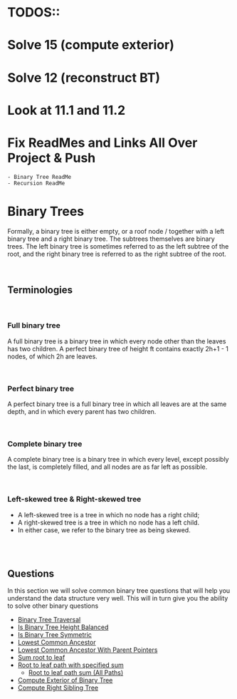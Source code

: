 # TODOS::
# Solve 15 (compute exterior)
# Solve 12 (reconstruct BT)
# Look  at 11.1 and 11.2


# Fix ReadMes and Links All Over Project & Push
    - Binary Tree ReadMe
    - Recursion ReadMe


# Binary Trees

Formally, a binary tree is either empty, or a roof node / together with a left binary tree and a right binary tree. The subtrees themselves are binary trees. The left binary tree is sometimes referred to as the left subtree of the root, and the right binary tree is referred to as the right subtree of the root.

<br> 

## Terminologies

<br>

### Full binary tree
A full binary tree is a binary tree in which every node other than the leaves has two children. 
 A perfect binary tree of height ft contains exactly 2h+1 - 1 nodes, of which 2h are leaves.

<br>

### Perfect binary tree
A perfect binary tree is a full binary tree in which all leaves are at the same depth, and in which every parent has two children. 

<br>

### Complete binary tree
A complete binary tree is a binary tree in which every level, except possibly the last, is completely filled, and all nodes are as far left as possible.

<br>

### Left-skewed tree & Right-skewed tree
* A left-skewed tree is a tree in which no node has a right child; 
* A right-skewed tree is a tree in which no node has a left child. 
* In either case, we refer to the binary tree as being skewed.



<br> <br>

## Questions

In this section we will solve common binary tree questions that will help you understand the data structure very well. This will in turn give you the ability to solve other binary questions

* [Binary Tree Traversal](0_binary_tree_traversal/tree_traversals.py)
* [Is Binary Tree Height Balanced](1_is_binary_tree_height_balanced/balanced_binary_tree.py)
* [Is Binary Tree Symmetric](2_is_binary_tree_symmetric/is_symetric.py)
* [Lowest Common Ancestor](3_lca/lca.py)
* [Lowest Common Ancestor With Parent Pointers](4_lca_with_parent_pointers/lca.py)
* [Sum root to leaf](5_sum_root_to_leaf/sum_root_to_leaf.py)
* [Root to leaf path with specified sum](6_root_leaf_path_with_specified_sum/has_path_sum.py)
    * [Root to leaf path sum (All Paths) ](6.1_root_to_leaf_sum_all_paths/all_paths.py)
* [Compute Exterior of Binary Tree](15_compute_exterior_of_binary_tree/exterior_bt.py)
* [Compute Right Sibling Tree](16_compute_right_sibling_tree/compute_right_sibling_tree.py)
    